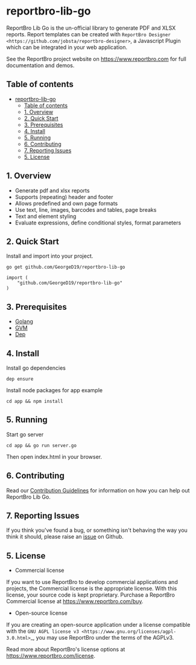 # reportbro-lib-go

ReportBro Lib Go is the un-official library to generate PDF and XLSX reports. Report templates can be created 
with `ReportBro Designer <https://github.com/jobsta/reportbro-designer>`,
a Javascript Plugin which can be integrated in your web application.

See the ReportBro project website on https://www.reportbro.com for full documentation and demos.

## Table of contents

- [reportbro-lib-go](#reportbro-lib-go)
  - [Table of contents](#table-of-contents)
  - [1. Overview](#1-overview)
  - [2. Quick Start](#2-quick-start)
  - [3. Prerequisites](#3-prerequisites)
  - [4. Install](#4-install)
  - [5. Running](#5-running)
  - [6. Contributing](#6-contributing)
  - [7. Reporting Issues](#7-reporting-issues)
  - [5. License](#5-license)

## 1. Overview

* Generate pdf and xlsx reports
* Supports (repeating) header and footer
* Allows predefined and own page formats
* Use text, line, images, barcodes and tables, page breaks
* Text and element styling
* Evaluate expressions, define conditional styles, format parameters

## 2. Quick Start

Install and import into your project.


```
go get github.com/GeorgeD19/reportbro-lib-go
```

```
import (
    "github.com/GeorgeD19/reportbro-lib-go"
)
```

## 3. Prerequisites

- [Golang](https://golang.org/)
- [GVM](https://github.com/moovweb/gvm)
- [Dep](https://golang.github.io/dep/)

## 4. Install

Install go dependencies

```
dep ensure
```

Install node packages for app example
```
cd app && npm install
```

## 5. Running

Start go server

```
cd app && go run server.go
```

Then open index.html in your browser.

## 6. Contributing

Read our [Contribution Guidelines](https://github.com/GeorgeD19/blob/master/CONTRIBUTING.md) for information on how you can help out ReportBro Lib Go.

## 7. Reporting Issues

If you think you've found a bug, or something isn't behaving the way you think it should, please raise an [issue](https://github.com/GeorgeD19/reportbro-lib-go/issues) on Github.

## 5. License

- Commercial license

If you want to use ReportBro to develop commercial applications and projects, the Commercial license is the appropriate license. With this license, your source code is kept proprietary. Purchase a ReportBro Commercial license at https://www.reportbro.com/buy.

- Open-source license

If you are creating an open-source application under a license compatible with the `GNU AGPL license v3 <https://www.gnu.org/licenses/agpl-3.0.html>`_, you may use ReportBro under the terms of the AGPLv3.

Read more about ReportBro's license options at https://www.reportbro.com/license.